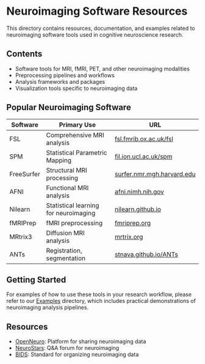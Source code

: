 # Neuroimaging Software Resources

This directory contains resources, documentation, and examples related to neuroimaging software tools used in cognitive neuroscience research.

## Contents

- Software tools for MRI, fMRI, PET, and other neuroimaging modalities
- Preprocessing pipelines and workflows
- Analysis frameworks and packages
- Visualization tools specific to neuroimaging data

## Popular Neuroimaging Software

| Software | Primary Use | URL |
|----------|------------|-----|
| FSL | Comprehensive MRI analysis | [fsl.fmrib.ox.ac.uk/fsl](https://fsl.fmrib.ox.ac.uk/fsl/fslwiki) |
| SPM | Statistical Parametric Mapping | [fil.ion.ucl.ac.uk/spm](https://www.fil.ion.ucl.ac.uk/spm/) |
| FreeSurfer | Structural MRI processing | [surfer.nmr.mgh.harvard.edu](https://surfer.nmr.mgh.harvard.edu/) |
| AFNI | Functional MRI analysis | [afni.nimh.nih.gov](https://afni.nimh.nih.gov/) |
| Nilearn | Statistical learning for neuroimaging | [nilearn.github.io](https://nilearn.github.io/) |
| fMRIPrep | fMRI preprocessing | [fmriprep.org](https://fmriprep.org/) |
| MRtrix3 | Diffusion MRI analysis | [mrtrix.org](https://www.mrtrix.org/) |
| ANTs | Registration, segmentation | [stnava.github.io/ANTs](https://stnava.github.io/ANTs/) |

## Getting Started

For examples of how to use these tools in your research workflow, please refer to our [Examples](../../Examples/) directory, which includes practical demonstrations of neuroimaging analysis pipelines.

## Resources

- [OpenNeuro](https://openneuro.org/): Platform for sharing neuroimaging data
- [NeuroStars](https://neurostars.org/): Q&A forum for neuroimaging
- [BIDS](https://bids-standard.github.io/): Standard for organizing neuroimaging data
